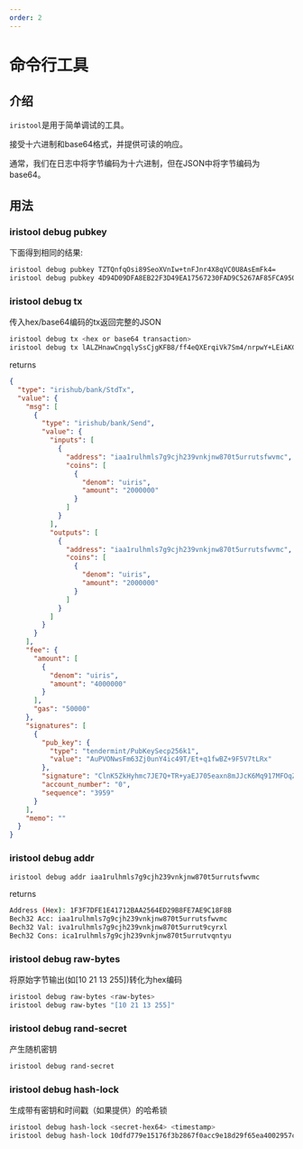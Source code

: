 ```yaml
---
order: 2
---
```


# 命令行工具

## 介绍

`iristool`是用于简单调试的工具。

接受十六进制和base64格式，并提供可读的响应。

通常，我们在日志中将字节编码为十六进制，但在JSON中将字节编码为base64。

## 用法

### iristool debug pubkey

下面得到相同的结果:

```bash
iristool debug pubkey TZTQnfqOsi89SeoXVnIw+tnFJnr4X8qVC0U8AsEmFk4=
iristool debug pubkey 4D94D09DFA8EB22F3D49EA17567230FAD9C5267AF85FCA950B453C02C126164E
  ```

### iristool debug tx

传入hex/base64编码的tx返回完整的JSON

```bash
iristool debug tx <hex or base64 transaction>
iristool debug tx lALZHnawCngqlySsCjgKFB8/ff4eQXErqiVk7Sm4/nrpwY+LEiAKCWlyaXMtYXR0bxITMjAwMDAwMDAwMDAwMDAwMDAwMBI4ChQfP33+HkFxK6olZO0puP566cGPixIgCglpcmlzLWF0dG8SEzIwMDAwMDAwMDAwMDAwMDAwMDASJQofCglpcmlzLWF0dG8SEjQwMDAwMDAwMDAwMDAwMDAwMBDQhgMabQom61rphyEC49U43CwWbrdmPS6djiJzj1P8S36rV/AFn70XlXu0tHESQApZyuWZB8oZnOyRO0Pk0fsmhCe9OXmsZ/JiSXCujKvdezBTqmRjlSq95Wqo8qoxMukLylhdlQF3GfkbW+PriBgg9x4=
```

returns

```json
{
  "type": "irishub/bank/StdTx",
  "value": {
    "msg": [
      {
        "type": "irishub/bank/Send",
        "value": {
          "inputs": [
            {
              "address": "iaa1rulhmls7g9cjh239vnkjnw870t5urrutsfwvmc",
              "coins": [
                {
                  "denom": "uiris",
                  "amount": "2000000"
                }
              ]
            }
          ],
          "outputs": [
            {
              "address": "iaa1rulhmls7g9cjh239vnkjnw870t5urrutsfwvmc",
              "coins": [
                {
                  "denom": "uiris",
                  "amount": "2000000"
                }
              ]
            }
          ]
        }
      }
    ],
    "fee": {
      "amount": [
        {
          "denom": "uiris",
          "amount": "4000000"
        }
      ],
      "gas": "50000"
    },
    "signatures": [
      {
        "pub_key": {
          "type": "tendermint/PubKeySecp256k1",
          "value": "AuPVONwsFm63Zj0unY4ic49T/Et+q1fwBZ+9F5V7tLRx"
        },
        "signature": "ClnK5ZkHyhmc7JE7Q+TR+yaEJ705eaxn8mJJcK6Mq917MFOqZGOVKr3laqjyqjEy6QvKWF2VAXcZ+Rtb4+uIGA==",
        "account_number": "0",
        "sequence": "3959"
      }
    ],
    "memo": ""
  }
}
```

### iristool debug addr

```bash
iristool debug addr iaa1rulhmls7g9cjh239vnkjnw870t5urrutsfwvmc
  ```

returns

```bash
Address (Hex): 1F3F7DFE1E41712BAA2564ED29B8FE7AE9C18F8B
Bech32 Acc: iaa1rulhmls7g9cjh239vnkjnw870t5urrutsfwvmc
Bech32 Val: iva1rulhmls7g9cjh239vnkjnw870t5urrut9cyrxl
Bech32 Cons: ica1rulhmls7g9cjh239vnkjnw870t5urrutvqntyu
```

### iristool debug raw-bytes

将原始字节输出(如[10 21 13 255])转化为hex编码

```bash
iristool debug raw-bytes <raw-bytes>
iristool debug raw-bytes "[10 21 13 255]"
```

### iristool debug rand-secret

产生随机密钥

```bash
iristool debug rand-secret
```

### iristool debug hash-lock

生成带有密钥和时间戳（如果提供）的哈希锁

```bash
iristool debug hash-lock <secret-hex64> <timestamp>
iristool debug hash-lock 10dfd779e15176f3b2867f0acc9e18d29f65ea4002957c632d1bea200b9b2915 1580000000
```
